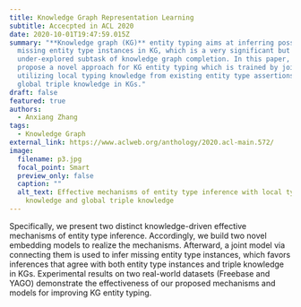 ```yaml
---
title: Knowledge Graph Representation Learning
subtitle: Accecpted in ACL 2020
date: 2020-10-01T19:47:59.015Z
summary: "**Knowledge graph (KG)** entity typing aims at inferring possible
  missing entity type instances in KG, which is a very significant but still
  under-explored subtask of knowledge graph completion. In this paper, we
  propose a novel approach for KG entity typing which is trained by jointly
  utilizing local typing knowledge from existing entity type assertions and
  global triple knowledge in KGs."
draft: false
featured: true
authors:
  - Anxiang Zhang
tags:
  - Knowledge Graph
external_link: https://www.aclweb.org/anthology/2020.acl-main.572/
image:
  filename: p3.jpg
  focal_point: Smart
  preview_only: false
  caption: ""
  alt_text: Effective mechanisms of entity type inference with local typing
    knowledge and global triple knowledge
---
```

Specifically, we present two distinct knowledge-driven effective mechanisms of entity type inference. Accordingly, we build two novel embedding models to realize the mechanisms. Afterward, a joint model via connecting them is used to infer missing entity type instances, which favors inferences that agree with both entity type instances and triple knowledge in KGs. Experimental results on two real-world datasets (Freebase and YAGO) demonstrate the effectiveness of our proposed mechanisms and models for improving KG entity typing.